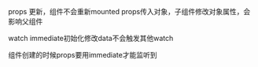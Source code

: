 props 更新，组件不会重新mounted
props传入对象，子组件修改对象属性，会影响父组件

watch immediate初始化修改data不会触发其他watch

组件创建的时候props要用immediate才能监听到